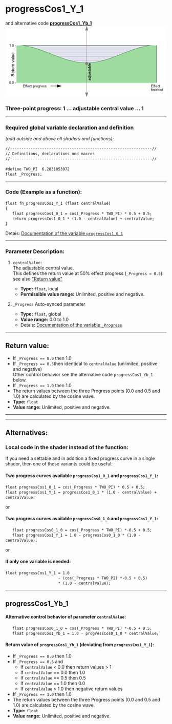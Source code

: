 # progressCos1_Y_1  
and alternative code **[progressCos1_Yb_1](#progresscos1_yb_1)**
![](images/progressCos1_Y_1.png)  
### Three-point progress: 1 ...  adjustable central value  ... 1  
  
  ---
    
### Required global variable declaration and definition 
*(add outside and above all shaders and functions):*
```` Code
//--------------------------------------------------------------//
// Definitions, declarations und macros
//--------------------------------------------------------------//

#define TWO_PI  6.2831853072
float _Progress;
````

---
  
### Code (Example as a function):  
```` Code
float fn_progressCos1_Y_1 (float centralValue)
{
   float progressCos1_0_1 = cos(_Progress * TWO_PI) * 0.5 + 0.5;
   return progressCos1_0_1 * (1.0 - centralValue) + centralValue;
}
````
Detais: [Documentation of the variable `progressCos1_0_1`](progressCos1_0_1.md)  
 
---
  
### Parameter Description:
  
1. `centralValue`:  
   The adjustable central value.  
   This defines the return value at 50% effect progress  (`_Progress = 0.5`).  
    see also ["Return value"](#return-value)
   - **Type:** `float`, local   
   - **Permissible value range:** Unlimited, positive and negative.  
   
2. `_Progress`
   Auto-synced parameter
   - **Type:** `float`, global  
   - **Value range:** 0.0 to 1.0
   - Detais: [Documentation of the variable `_Progress`](_Progress.md)
  
---
  
## Return value:
   - If `_Progress == 0.0` then 1.0  
   - If `_Progress == 0.5`then identical to `centralValue` (unlimited, positive and negative)  
      Other control behavior see the alternative code `progressCos1_Yb_1` below.
   - If `_Progress == 1.0` then 1.0  
   - The return values between the three Progress points (0.0 and 0.5 and 1.0) are calculated by the cosine wave.
   - **Type:** `float`   
   - **Value range:** Unlimited, positive and negative.  

---
---

## Alternatives:

### Local code in the shader instead of the function:  
If you need a settable and in addition a fixed progress curve in a single shader, then one of these variants could be useful:

#### Two progress curves available `progressCos1_0_1` and `progressCos1_Y_1`:
```` Code
float progressCos1_0_1 = cos(_Progress * TWO_PI) * 0.5 + 0.5;
float progressCos1_Y_1 = progressCos1_0_1 * (1.0 - centralValue) + centralValue;
````
  
  or
  
#### Two progress curves available `progressCos0_1_0` and `progressCos1_Y_1`:

```` Code
   float progressCos0_1_0 = cos(_Progress * TWO_PI) *-0.5 + 0.5;
   float progressCos1_Y_1 = 1.0 - progressCos0_1_0 * (1.0 - centralValue);
````

or  
  
  
#### If only one variable is needed:
```` Code
float progressCos1_Y_1 = 1.0 
                       - (cos(_Progress * TWO_PI) *-0.5 + 0.5)
                       * (1.0 - centralValue);
````

---

## progressCos1_Yb_1
#### Alternative control behavior of parameter `centralValue`:

```` Code
   float progressCos0_1_0 = cos(_Progress * TWO_PI) *-0.5 + 0.5;
   float progressCos1_Yb_1 = 1.0 - progressCos0_1_0 * centralValue;
````

#### Return value of `progressCos1_Yb_1` (deviating from `progressCos1_Y_1`):
   - If `_Progress == 0.0` then 1.0  
   - If `_Progress == 0.5` and   
      - If `centralValue` < 0.0  then return values > 1  
      - If `centralValue` == 0.0 then 1.0  
      - If `centralValue` == 0.5 then 0.5 
      - If `centralValue` == 1.0 then 0.0  
      - If `centralValue` > 1.0  then negative return values  
   - If `_Progress == 1.0` then 1.0  
   - The return values between the three Progress points (0.0 and 0.5 and 1.0) are calculated by the cosine wave.
   - **Type:** `float`   
   - **Value range:** Unlimited, positive and negative.  
